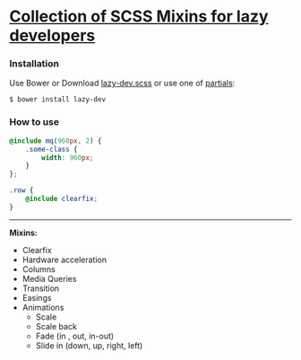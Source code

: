 # [Collection of SCSS Mixins for lazy developers](http://akurganow.ru/lazy-dev)

### Installation

Use Bower or Download [lazy-dev.scss](https://raw.githubusercontent.com/Akurganow/Lazy-Dev/master/lazy-dev.scss) or use one of [partials](https://github.com/Akurganow/Lazy-Dev/tree/master/partials):

```
$ bower install lazy-dev
```

### How to use

```scss
@include mq(960px, 2) {
    .some-class {
        width: 960px;
    }
};

.row {
    @include clearfix;
}
```

--------

**Mixins:**

- Clearfix
- Hardware acceleration
- Columns
- Media Queries
- Transition
- Easings
- Animations
    + Scale
    + Scale back
    + Fade (in , out, in-out)
    + Slide in (down, up, right, left)

